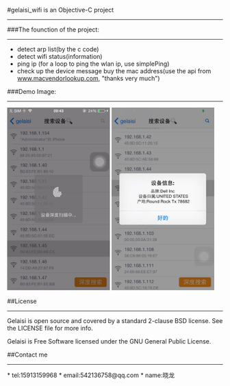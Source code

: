 #gelaisi_wifi is an Objective-C project
<hr>
###The founction of the project:
<hr>
	
* detect arp list(by the c code)
* detect wifi status(information)
* ping ip (for a loop to ping the wlan ip, use simplePing)
* check up the device message buy the mac address(use the api from www.macvendorlookup.com, "thanks very much")

###Demo Image:
<hr>
<img src="images/demo1.jpg" width="240px">
<img src="images/demo2.jpg" width="240px">

##License
<hr>

Gelaisi is open source and covered by a standard 2-clause BSD license. See the LICENSE file for more info.

Gelaisi is Free Software licensed under the GNU General Public License.

##Contact me
<hr>
* tel:15913159968
* email:542136758@qq.com
* name:晓龙